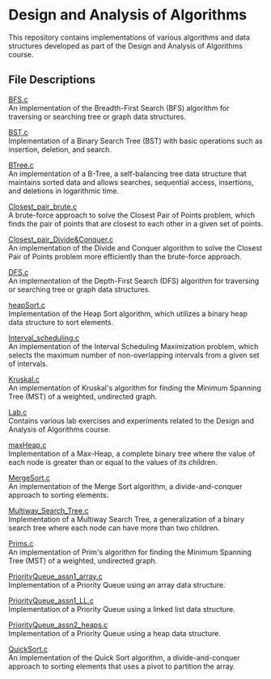 # Design and Analysis of Algorithms
This repository contains implementations of various algorithms and data structures developed as part of the Design and Analysis of Algorithms course.

## File Descriptions
[BFS.c](BFS.c)<br>
An implementation of the Breadth-First Search (BFS) algorithm for traversing or searching tree or graph data structures.

[BST.c](BST.c)<br>
Implementation of a Binary Search Tree (BST) with basic operations such as insertion, deletion, and search.

[BTree.c](BTree.c)<br>
An implementation of a B-Tree, a self-balancing tree data structure that maintains sorted data and allows searches, sequential access, insertions, and deletions in logarithmic time.

[Closest_pair_brute.c](Closest_pair_brute.c)<br>
A brute-force approach to solve the Closest Pair of Points problem, which finds the pair of points that are closest to each other in a given set of points.

[Closest_pair_Divide&Conquer.c](Closest_pair_Divide&Conquer.c)<br>
An implementation of the Divide and Conquer algorithm to solve the Closest Pair of Points problem more efficiently than the brute-force approach.

[DFS.c](DFS.c)<br>
An implementation of the Depth-First Search (DFS) algorithm for traversing or searching tree or graph data structures.

[heapSort.c](heapSort.c)<br>
Implementation of the Heap Sort algorithm, which utilizes a binary heap data structure to sort elements.

[Interval_scheduling.c](Interval_scheduling.c)<br>
An implementation of the Interval Scheduling Maximization problem, which selects the maximum number of non-overlapping intervals from a given set of intervals.

[Kruskal.c](Kruskal.c)<br>
An implementation of Kruskal's algorithm for finding the Minimum Spanning Tree (MST) of a weighted, undirected graph.

[Lab.c](Lab.c)<br>
Contains various lab exercises and experiments related to the Design and Analysis of Algorithms course.

[maxHeap.c](maxHeap.c)<br>
Implementation of a Max-Heap, a complete binary tree where the value of each node is greater than or equal to the values of its children.

[MergeSort.c](MergeSort.c)<br>
An implementation of the Merge Sort algorithm, a divide-and-conquer approach to sorting elements.

[Multiway_Search_Tree.c](Multiway_Search_Tree.c)<br>
Implementation of a Multiway Search Tree, a generalization of a binary search tree where each node can have more than two children.

[Prims.c](Prims.c)<br>
An implementation of Prim's algorithm for finding the Minimum Spanning Tree (MST) of a weighted, undirected graph.

[PriorityQueue_assn1_array.c](PriorityQueue_assn1_array.c)<br>
Implementation of a Priority Queue using an array data structure.

[PriorityQueue_assn1_LL.c](PriorityQueue_assn1_LL.c)<br>
Implementation of a Priority Queue using a linked list data structure.

[PriorityQueue_assn2_heaps.c](PriorityQueue_assn2_heaps.c)<br>
Implementation of a Priority Queue using a heap data structure.

[QuickSort.c](QuickSort.c)<br>
An implementation of the Quick Sort algorithm, a divide-and-conquer approach to sorting elements that uses a pivot to partition the array.

